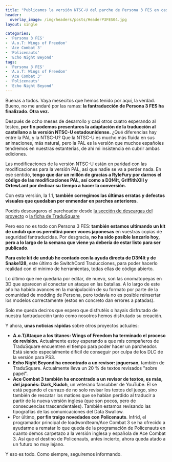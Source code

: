 ```yaml
---
title: "Publicamos la versión NTSC-U del parche de Persona 3 FES en castellano"
header:
  overlay_image: /img/headers/posts/HeaderP3FES04.jpg
layout: single

categories:
- 'Persona 3 FES'
- 'A.o.T: Wings of Freedom'
- 'Ace Combat 3'
- 'Policenauts'
- 'Echo Night Beyond'
tags:
- 'Persona 3 FES'
- 'A.o.T: Wings of Freedom'
- 'Ace Combat 3'
- 'Policenauts'
- 'Echo Night Beyond'
---
```


Buenas a todos. Vaya mesecitos que hemos tenido por aquí, la verdad. Bueno, no me andaré por las ramas: **la fantraducción de Persona 3 FES ha finalizado. 
Otra vez.**

Después de ocho meses de desarrollo y casi otros cuatro esperando al testeo, **por fin podemos presentaros la adaptación de la traducción al castellano a la 
versión NTSC-U estadounidense.** ¿Qué diferencias hay entre la PAL y la NTSC-U? Que la NTSC-U es mucho más fluida en sus animaciones, más natural, pero la PAL 
es la versión que muchos españoles tendremos en nuestras estanterías, de ahí mi insistencia en cubrir ambas ediciones.

Las modificaciones de la versión NTSC-U están en paridad con las modificaciones para la versión PAL, así que nadie se va a perder nada. En ese sentido, **tengo 
que dar un millón de gracias a RyleFury por darnos el código de las modificaciones PAL, así como a D3f4lt, GriffithXIII y OrtewLant por dedicar su tiempo a 
hacer la conversión.**

Con esta versión, la 1.1, **también corregimos las últimas erratas y defectos visuales que quedaban por enmendar en parches anteriores**.

Podéis descargaros el parcheador desde [la sección de descargas del proyecto](https://tiovictor.romhackhispano.org/persona-3-fes/informacion/) o [la ficha de TraduSquare](https://tradusquare.es/proyectos/persona-3-fes/)

Pero eso no es todo con Persona 3 FES: **también estamos ultimando un kit de undub que os permitirá poner voces japonesas** en vuestras copias de seguridad 
fantraducidas. Por desgracia, **no ha sido posible lanzarlo hoy, pero a lo largo de la semana que viene ya debería de estar listo para ser publicado**.

**Para este kit de undub he contado con la ayuda directa de D3f4lt y de Snake128**, este último de SwitchCord Traducciones, para poder hacerlo realidad con el 
mínimo de herramientas, todas ellas de código abierto.

Lo último que me quedaría por editar, de nuevo, son las onomatopeyas en 3D que aparecen al conectar un ataque en las batallas. A lo largo de este año ha habido 
avances en la manipulación de su formato por parte de la comunidad de modding de Persona, pero todavía no es posible reinsertar los modelos correctamente (estos 
en concreto dan errores a patadas).

Solo me queda deciros que espero que disfrutéis o hayais disfrutado de nuestra fantraducción tanto como nosotros hemos disfrutado su creación.

Y ahora, **unas noticias rápidas** sobre otros proyectos actuales:
 - **A.o.T/Ataque a los titanes: Wings of Freedom ha terminado el proceso de revisión.** Actualmente estoy esperando a que mis compañeros de TraduSquare encuentren
   el tiempo para poder hacer un parcheador. Está siendo especialmente difícil de conseguir por culpa de los DLC de la versión para PS3.
 - **Echo Night Beyond ha encontrado a un revisor: joguersan**, también de TraduSquare. Actualmente lleva un 20 % de textos revisados "sobre papel".
 - **Ace Combat 3 también ha encontrado a un revisor de textos, es más, del japonés: Dark_Kudoh**, un veterano fansubber de YouTube. Él se está pegando el currazo
   de no solo revisar los textos del juego, sino también de rescatar los matices que se habían perdido al traducir a partir de la nueva versión inglesa (que son 
   pocos, pero de consecuencias trascendentales). También estamos revisando las tipografías de las comunicaciones del Data Swallow.
 - Por último, **por fin traigo novedades con Policenauts**. Infrid, el programador principal de loadwordteam/Ace Combat 3 se ha ofrecido a ayudarme a rematar lo que 
   queda de la programación de Policenauts en cuanto demos carpetazo a la versión inglesa y española de Ace Combat 3. Así que el destino de Policenauts, antes incierto, 
   ahora queda atado a un futuro no muy lejano.

Y eso es todo. Como siempre, seguiremos informando.